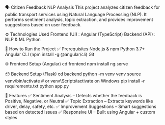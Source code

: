 🗣️ Citizen Feedback NLP Analysis
This project analyzes citizen feedback for public transport services using Natural Language Processing (NLP). It performs sentiment analysis, topic extraction, and provides improvement suggestions based on user feedback.

⚙️ Technologies Used
Frontend (UI) : Angular (TypeScript)
Backend (API)	: NLP & ML	Python

🚀 How to Run the Project
✅ Prerequisites
Node.js & npm
Python 3.7+
Angular CLI (npm install -g @angular/cli)
Git

🌐 Frontend Setup (Angular)
cd frontend
npm install
ng serve

📦 Backend Setup (Flask)
cd backend
python -m venv venv
source venv/bin/activate  # or venv\Scripts\activate on Windows
pip install -r requirements.txt
python app.py

🧠 Features
✅ Sentiment Analysis – Detects whether the feedback is Positive, Negative, or Neutral
✅ Topic Extraction – Extracts keywords like driver, delay, safety, etc.
✅ Improvement Suggestions – Smart suggestions based on detected issues
✅ Responsive UI – Built using Angular + custom styles
